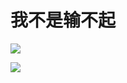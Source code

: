 # 我不是输不起

![](http://tiebapic.baidu.com/forum/w%3D580/sign=3e41b70f4fd162d985ee621421dea950/cf68001f3a292df5dcb755def9315c6035a87308.jpg?tbpicau=2023-04-27-05_75dc1896108d5d3484da69e94045c085)

![](http://tiebapic.baidu.com/forum/w%3D580/sign=266eae2bb203918fd7d13dc2613c264b/05597db1cb1349544c6a11af134e9258d0094a08.jpg?tbpicau=2023-04-27-05_86695c3a911ebcb0ca6a848de0676feb)
